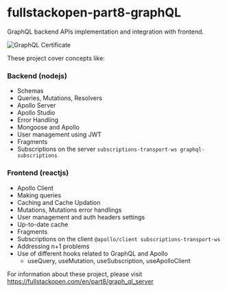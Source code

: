 # fullstackopen-part8-graphQL

GraphQL backend APIs implementation and integration with frontend.

![GraphQL Certificate](https://studies.cs.helsinki.fi/stats/api/certificate/fs-graphql/en/bc5abfb7a40829473017a358b28de7e1)

These project cover concepts like:

### Backend (nodejs)
- Schemas
- Queries, Mutations, Resolvers
- Apollo Server
- Apollo Studio
- Error Handling
- Mongoose and Apollo
- User management using JWT
- Fragments
- Subscriptions on the server `subscriptions-transport-ws graphql-subscriptions`

### Frontend (reactjs)
- Apollo Client
- Making queries
- Caching and Cache Updation
- Mutations, Mutations error handlings
- User management and auth headers settings
- Up-to-date cache
- Fragments
- Subscriptions on the client `@apollo/client subscriptions-transport-ws`
- Addressing n+1 problems
- Use of different hooks related to GraphQL and Apollo
    -   useQuery, useMutation, useSubscription, useApolloClient


For information about these project, please visit https://fullstackopen.com/en/part8/graph_ql_server
